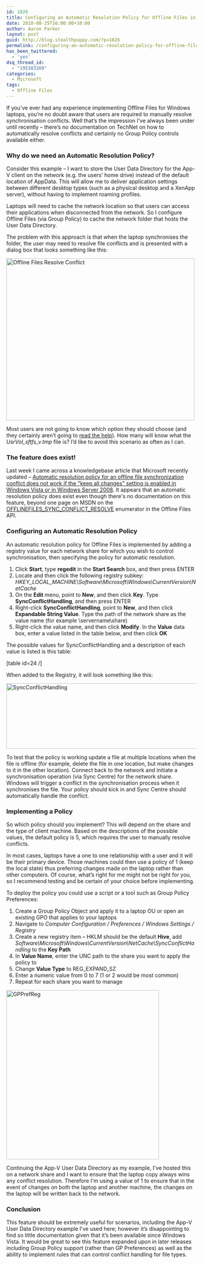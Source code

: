 ```yaml
---
id: 1826
title: Configuring an Automatic Resolution Policy for Offline Files in Windows 7
date: 2010-08-25T16:00:00+10:00
author: Aaron Parker
layout: post
guid: http://blog.stealthpuppy.com/?p=1826
permalink: /configuring-an-automatic-resolution-policy-for-offline-files-in-windows-7/
has_been_twittered:
  - 'yes'
dsq_thread_id:
  - "195383269"
categories:
  - Microsoft
tags:
  - Offline Files
---
```

If you’ve ever had any experience implementing Offline Files for Windows laptops, you’re no doubt aware that users are required to manually resolve synchronisation conflicts. Well that’s the impression I’ve always been under until recently – there’s no documentation on TechNet on how to automatically resolve conflicts and certainly no Group Policy controls available either.

### Why do we need an Automatic Resolution Policy?

Consider this example – I want to store the User Data Directory for the App-V client on the network (e.g. the users’ home drive) instead of the default location of AppData. This will allow me to deliver application settings between different desktop types (such as a physical desktop and a XenApp server), without having to implement roaming profiles.

Laptops will need to cache the network location so that users can access their applications when disconnected from the network. So I configure Offline Files (via Group Policy) to cache the network folder that hosts the User Data Directory.

The problem with this approach is that when the laptop synchronises the folder, the user may need to resolve file conflicts and is presented with a dialog box that looks something like this:

[<img style="background-image: none; padding-left: 0px; padding-right: 0px; display: inline; padding-top: 0px; border-width: 0px;" title="Offline Files Resolve Conflict" src="https://stealthpuppy.com/wp-content/uploads/2010/08/OfflineFilesResolveConflict_thumb.png" border="0" alt="Offline Files Resolve Conflict" width="498" height="429" />](https://stealthpuppy.com/wp-content/uploads/2010/08/OfflineFilesResolveConflict.png)

Most users are not going to know which option they should choose (and they certainly aren’t going to [read the help](http://windows.microsoft.com/en-us/windows-vista/Resolving-sync-conflicts-frequently-asked-questions)). How many will know what the _UsrVol\_sftfs\_v.tmp_ file is? I’d like to avoid this scenario as often as I can.

### The feature does exist!

Last week I came across a knowledgebase article that Microsoft recently updated – [Automatic resolution policy for an offline file synchronization conflict does not work if the "keep all changes" setting is enabled in Windows Vista or in Windows Server 2008](http://support.microsoft.com/kb/2189014). It appears that an automatic resolution policy does exist even though there's no documentation on this feature, beyond one page on MSDN on the [OFFLINEFILES\_SYNC\_CONFLICT_RESOLVE](http://msdn.microsoft.com/en-us/library/bb530653(v=VS.85).aspx) enumerator in the Offline Files API.

### Configuring an Automatic Resolution Policy

An automatic resolution policy for Offline Files is implemented by adding a registry value for each network share for which you wish to control synchronisation, then specifying the policy for automatic resolution.

  1. Click **Start**, type **regedit** in the **Start Search** box, and then press ENTER
  2. Locate and then click the following registry subkey: _HKEY\_LOCAL\_MACHINE\Software\Microsoft\Windows\CurrentVersion\NetCache_ 
  3. On the **Edit** menu, point to **New**, and then click **Key**. Type **SyncConflictHandling**, and then press ENTER
  4. Right-click **SyncConflictHandling**, point to **New**, and then click **Expandable String Value**. Type the path of the network share as the value name (for example \\servername\share)
  5. Right-click the value name, and then click **Modify**. In the **Value** data box, enter a value listed in the table below, and then click **OK**

The possible values for SyncConflictHandling and a description of each value is listed is this table:

[table id=24 /]

When added to the Registry, it will look something like this:

[<img style="background-image: none; padding-left: 0px; padding-right: 0px; display: inline; padding-top: 0px; border: 0px;" title="SyncConflictHandling" src="https://stealthpuppy.com/wp-content/uploads/2010/08/SyncConflictHandling_thumb1.png" border="0" alt="SyncConflictHandling" width="660" height="173" />](https://stealthpuppy.com/wp-content/uploads/2010/08/SyncConflictHandling1.png)

To test that the policy is working update a file at multiple locations when the file is offline (for example, delete the file in one location, but make changes to it in the other location). Connect back to the network and initiate a synchronisation operation (via Sync Centre) for the network share. Windows will trigger a conflict in the synchronisation process when it synchronises the file. Your policy should kick in and Sync Centre should automatically handle the conflict.

### Implementing a Policy

So which policy should you implement? This will depend on the share and the type of client machine. Based on the descriptions of the possible values, the default policy is 5, which requires the user to manually resolve conflicts.

In most cases, laptops have a one to one relationship with a user and it will be their primary device. Those machines could then use a policy of 1 (keep the local state) thus preferring changes made on the laptop rather than other computers. Of course, what’s right for me might not be right for you, so I recommend testing and be certain of your choice before implementing.

To deploy the policy you could use a script or a tool such as Group Policy Preferences:

  1. Create a Group Policy Object and apply it to a laptop OU or open an existing GPO that applies to your laptops
  2. Navigate to _Computer Configuration / Preferences / Windows Settings / Registry_
  3. Create a new registry item – HKLM should be the default **Hive**, add _Software\Microsoft\Windows\CurrentVersion\NetCache\SyncConflictHandling_ to the **Key Path**
  4. In **Value Name**, enter the UNC path to the share you want to apply the policy to
  5. Change **Value Type** to REG\_EXPAND\_SZ
  6. Enter a numeric value from 0 to 7 (1 or 2 would be most common)
  7. Repeat for each share you want to manage

[<img style="background-image: none; padding-left: 0px; padding-right: 0px; display: inline; padding-top: 0px; border-width: 0px;" title="GPPrefReg" src="https://stealthpuppy.com/wp-content/uploads/2010/08/GPPrefReg_thumb.png" border="0" alt="GPPrefReg" width="404" height="448" />](https://stealthpuppy.com/wp-content/uploads/2010/08/GPPrefReg.png)

Continuing the App-V User Data Directory as my example, I've hosted this on a network share and I want to ensure that the laptop copy always wins any conflict resolution. Therefore I'm using a value of 1 to ensure that in the event of changes on both the laptop and another machine, the changes on the laptop will be written back to the network.

### Conclusion

This feature should be extremely useful for scenarios, including the App-V User Data Directory example I’ve used here; however it’s disappointing to find so little documentation given that it’s been available since Windows Vista. It would be great to see this feature expanded upon in later releases including Group Policy support (rather than GP Preferences) as well as the ability to implement rules that can control conflict handling for file types.
